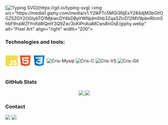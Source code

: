 [![Typing SVG](https://readme-typing-svg.herokuapp.com?font=Fira+Code&pause=1000&color=2683AC&width=435&lines=Hi%2C+everyone!+I'm+Leonardo!;Welcome+to+my+GitHub+profile!)](https://git.io/typing-svg)
<img src="https://media1.giphy.com/media/v1.Y2lkPTc5MGI3NjExY284djM3bGtlOGZ5ZGY2OGIybTQ1MjkwcDY4bDBpYWNjdm5hb3ZqaSZlcD12MV9pbnRlcm5hbF9naWZfYnlfaWQmY3Q9Zw/3oKIPnAiaMCws8nOsE/giphy.webp" alt="Pixel Art" align="right" width="200">

### Technologies and tools:

<div style="display: inline_block"><br>
  <img align="center" alt="Cris-Js" height="35" width="40" src="https://raw.githubusercontent.com/devicons/devicon/master/icons/javascript/javascript-plain.svg">
  <img align="center" alt="Cris-HTML" height="35" width="40" src="https://raw.githubusercontent.com/devicons/devicon/master/icons/html5/html5-original.svg">
  <img align="center" alt="Cris-CSS" height="35" width="40" src="https://raw.githubusercontent.com/devicons/devicon/master/icons/css3/css3-original.svg">
  <img align="center" alt= "Cris-Mysql" height="60" width="40" src="https://cdn.jsdelivr.net/gh/devicons/devicon/icons/mysql/mysql-original-wordmark.svg">       
  <img align="center" alt="Cris-C" height="35" width="40" src="https://cdn.jsdelivr.net/gh/devicons/devicon@latest/icons/c/c-original.svg">
  <img align="center" alt="Cris-VS" height="35" width="40" src="https://cdn.jsdelivr.net/gh/devicons/devicon/icons/vscode/vscode-original.svg">
  <img align="center" alt="Cris-Git" height="35" width="40" src="https://cdn.jsdelivr.net/gh/devicons/devicon/icons/git/git-original.svg">
</div><br>

### GitHub Stats

<div align="center" style="display: flex; justify-content: center;">
  <a href="https://github.com/whoisleonardo">
    <img height="195px" src="https://github-readme-stats.vercel.app/api?username=whoisleonardo&theme=tokyonight&show_icons=true&hide_border=true&count_private=true"/>
    <img height="195px" src="https://github-readme-stats.vercel.app/api/top-langs/?username=whoisleonardo&theme=tokyonight&show_icons=true&hide_border=true&layout=compact"/>
  </a>
</div>
    
### Contact

<div> 
  <a href="https://www.linkedin.com/in/leonardo-miguel-7065662b3/" target="_blank"><img src="https://img.shields.io/badge/-LinkedIn-%230077B5?style=for-the-badge&logo=linkedin&logoColor=white" target="_blank"></a> 
  <a href="malito:leonardomdubena@gmail.com"><img src="https://img.shields.io/badge/-Gmail-%23333?style=for-the-badge&logo=gmail&logoColor=white" target="_blank"></a>
</div>
